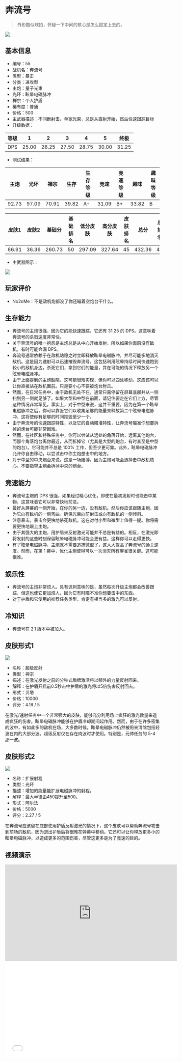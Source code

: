 # 奔流号

> 外形酷似球拍，怀疑一下中间的核心是怎么固定上去的。

<img src="/ships/ship_55.png" style={{zoom:1}}/>

## 基本信息

- 编号：55
- 战机名：奔流号
- 类型：暴击
- 分类：进攻型
- 主炮：量子光束
- 光环：眩晕电磁脉冲
- 禅宗：个人护盾
- 稀有度：普通
- 价格：500
- 主武器描述：不间断射击，单宽光束，总是从直射开始，然后快速跟踪目标
- 升级数据：

| 等级 | 1 | 2 | 3 | 4 | 5 | 终极 |
|--|--|--|--|--|--|--|
| DPS | 25.00 | 26.25 | 27.50 | 28.75 | 30.00 | 31.25 |

- 测试结果：

| 主炮 | 光环 | 禅宗 | 生存 | 生存等级 | 竞速 | 竞速等级 | 趣味 | 趣味等级 |
|--|--|--|--|--|--|--|--|--|
| 92.73 | 97.09 | 70.91 | 39.82 | A- | 31.09 | B+ | 33.82 | B |

| 皮肤1 | 皮肤2 | 基础分 | 基础排名 | 低分皮肤 | 高分皮肤 | 皮肤排名 | 总分 | 总排名 |
|--|--|--|--|--|--|--|--|--|
| 66.91 | 36.36 | 260.73 | 50 | 297.09 | 327.64 | 45 | 432.36 | 41 |

- 主武器图示：

<img src="/illustration/main_55.gif" style={{zoom:1}}/>

## 玩家评价

- No2oMe：不是敌机炮都没了你还瞄着空炮台干什么。

## 生存能力

- 奔流号的主炮很强，因为它的能快速跟踪，它还有 31.25 的 DPS。这意味着奔流号的杀戮速度非常快。
- 关于奔流号的唯一抱怨是主炮总是从中心开始发射，所以如果你面前没有敌机，有时可能会漏 DPS。
- 奔流号通常依赖于在敌机站稳之时立即释放眩晕电磁脉冲，并尽可能多地消灭敌机。这是因为速射可以迅速摧毁奔流号。这包括利用眩晕持续时间快速跑到较小的敌机身边，杀死它们，拿到它们的能量，并在可能的情况下释放另一个眩晕电磁脉冲。
- 由于上面提到的主炮缺陷，这可能很难实现，但你可以四处移动，这应该可以让你直接站在敌机面前。只是要小心不要被炮台肘击。
- 然而，在日常任务中，由于敌机无处不在，通常只需停留在屏幕底部并从一侧扫到另一侧就足够了。如果大型和中型在前面，请记住要走在它们上方，尽管这种情况非常罕见。事实上，对于中型来说，这并不重要，因为在第一个眩晕电磁脉冲之后，你可以靠近它们以收集足够的能量来释放第二个眩晕电磁脉冲，这将使你有足够的时间摧毁至少一个。
- 由于奔流号的快速跟踪特性，以及它的自动瞄准特性，让奔流号瞄准你想要拆掉的炮台可能非常困难。
- 然而，在社区和特殊任务中，你可以尝试从远处的角落开始，远离其他炮台，而那个角落炮台离你最近，从而拆掉它（尤其是大型的炮台，有时甚至是中型的炮台）。它可能并不总是 100% 工作，但至少更可靠。此外，眩晕电磁脉冲允许你自由移动，以尝试击中你主炮想击中的地方。
- 对于中型的中央炮台来说，这是一场赌博，因为主炮可能会选择击中敌机核心。不要指望主炮会拆掉中央的炮台。

## 竞速能力

- 奔流号主炮的 DPS 很强，如果经过精心优化，即使在最初发射时也能击中某物，这意味着它可以非常快地前进。
- 最好从屏幕的一侧开始，在你的另一边，没有敌机。然后你应该跟随主炮，因为它向有敌机的一侧弯曲。确保光束向前射击或向有敌机的一侧倾斜。
- 注意暴击。暴击会更快地杀死敌机，这在对付小型和微型上值得一提。你将需要更快地跟上主炮。
- 由于其强大的主炮，用护盾来反射激光可能并不总是有益的。相反，在激光即将发射的这些时刻保留眩晕电磁脉冲可能会更有益，这样你可以走得更快。
- 有了眩晕电磁脉冲，主炮就不需要追捕微型了，这大大提高了奔流号的通关速度。然而，在第 1 幕中，优化主炮使得可以一次消灭所有麻雀很关键。这可能很难。

## 娱乐性

- 奔流号的主炮非常烦人。具有讽刺意味的是，虽然每次升级主炮都会改善跟踪，但这也使它更加烦人，因为它有时瞄不准你想要击中的东西。
- 对于护盾和它使用的推荐任务类型，肯定有相当多的激光可以反射。

## 冷知识

- 奔流号在 2.1 版本中被加入。

## 皮肤形式1

<img src="/ships/ship_55_apex_1.png" style={{zoom:1}}/>

- 名称：超级反射
- 类型：禅宗
- 描述：在激光发射之前的分秒式盾牌激活将以额外的力量反射回来。
- 解释：在护盾开启前0.5秒击中护盾的激光将以5倍伤害反射回去。
- 形式：贝塔
- 价格：10000
- 评分：4.18 / 5

在激光/速射任务中一个非常强大的皮肤，能够充分利用场上疯狂的激光数量来造成疯狂的伤害。眩晕电磁脉冲能够在护盾冷却期间起作用。然而，由于在许多密集的波中，有如此多的敌机在场，大多数时候，眩晕电磁脉冲仍然被用来清除包括轻波在内的大部分波。超级反射仅在存在肉波时才使用。特别是，元帅任务的 5-4 那一波。

## 皮肤形式2

<img src="/ships/ship_55_apex_2.png" style={{zoom:1}}/>

- 名称：扩展射程
- 类型：光环
- 描述：增加的能量能扩展电磁脉冲的射程。
- 解释：最大半径由450提升至500。
- 形式：阿尔法
- 价格：5000
- 评分：2.27 / 5

在奔流号应该留在底部使用护盾反射激光的情况下，这个皮肤可以帮助奔流号攻击到前场的敌机，因为退出护盾后将很难在弹幕中移动。它还可以让你释放更多小的眩晕电磁脉冲，以造成更多的范围伤害，尽管这更多是为了竞速的目的。

## 视频演示

<iframe width="560" height="315" src="https://www.youtube.com/embed/kFiP8Wmg1rc?si=ujL1z_KiZzK6vtqj" title="YouTube video player" frameborder="0" allow="accelerometer; autoplay; clipboard-write; encrypted-media; gyroscope; picture-in-picture; web-share" referrerpolicy="strict-origin-when-cross-origin" allowfullscreen></iframe>

<br/>

<iframe width="560" height="315" src="//player.bilibili.com/player.html?aid=399068836&bvid=BV1Co4y1g753&cid=1143178417&p=1&autoplay=false" scrolling="no" border="0" frameborder="no" allow="accelerometer; autoplay; clipboard-write; encrypted-media; gyroscope; picture-in-picture; web-share" framespacing="0" allowfullscreen="true"> </iframe>